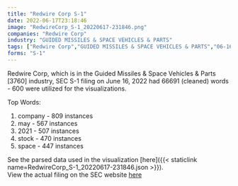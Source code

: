 ```yaml
---
title: "Redwire Corp S-1"
date: 2022-06-17T23:18:46
image: "RedwireCorp_S-1_20220617-231846.png"
companies: "Redwire Corp"
industry: "GUIDED MISSILES & SPACE VEHICLES & PARTS"
tags: ["Redwire Corp","GUIDED MISSILES & SPACE VEHICLES & PARTS","06-16-2022","S-1"]
forms: "S-1"
---
```

Redwire Corp, which is in the Guided Missiles & Space Vehicles & Parts [3760] industry, SEC S-1 filing on June 16, 2022 had 66691 (cleaned) words - 600 were utilized for the visualizations.

Top Words:
1. company - 809 instances
2. may - 567 instances
3. 2021 - 507 instances
4. stock - 470 instances
5. space - 447 instances


See the parsed data used in the visualization [here]({{< staticlink name=RedwireCorp_S-1_20220617-231846.json >}}).  
View the actual filing on the SEC website [here](https://www.sec.gov/Archives/edgar/data/1819810/0001628280-22-017278.txt)